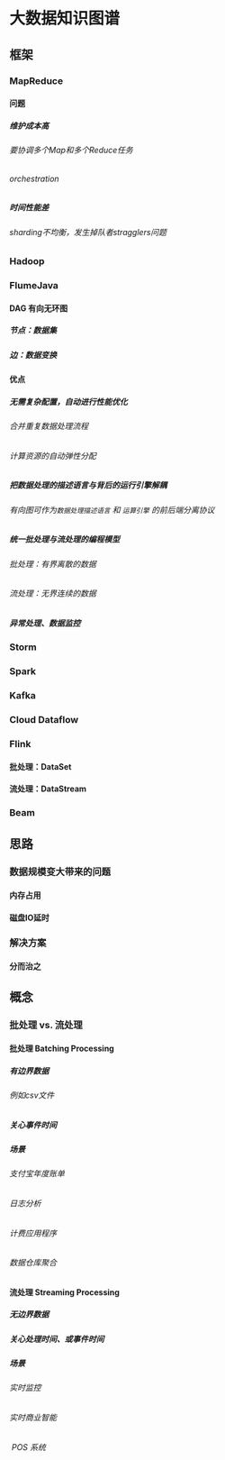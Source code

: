# 大数据知识图谱

## 框架

### MapReduce

#### 问题

##### 维护成本高

###### 要协调多个Map和多个Reduce任务

###### orchestration

##### 时间性能差

###### sharding不均衡，发生掉队者stragglers问题

### Hadoop

### FlumeJava

#### DAG 有向无环图

##### 节点：数据集

##### 边：数据变换

#### 优点

##### 无需复杂配置，自动进行性能优化

###### 合并重复数据处理流程

###### 计算资源的自动弹性分配

##### 把数据处理的描述语言与背后的运行引擎解耦

###### 有向图可作为`数据处理描述语言` 和 `运算引擎` 的前后端分离协议

##### 统一批处理与流处理的编程模型

###### 批处理：有界离散的数据

###### 流处理：无界连续的数据

##### 异常处理、数据监控

### Storm

### Spark

### Kafka

### Cloud Dataflow

### Flink

#### 批处理：DataSet

#### 流处理：DataStream

### Beam

## 思路

### 数据规模变大带来的问题

#### 内存占用

#### 磁盘IO延时

### 解决方案

#### 分而治之

## 概念

### 批处理 vs. 流处理

#### 批处理 Batching Processing

##### 有边界数据

###### 例如csv文件

##### 关心事件时间

##### 场景

###### 支付宝年度账单

###### 日志分析

###### 计费应用程序

###### 数据仓库聚合

#### 流处理 Streaming Processing

##### 无边界数据

##### 关心处理时间、或事件时间

##### 场景

###### 实时监控

###### 实时商业智能

######  POS 系统
